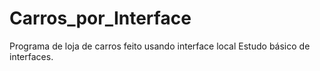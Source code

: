 # Carros_por_Interface
Programa de loja de carros feito usando interface local
Estudo básico de interfaces.
